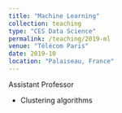 ```yaml
---
title: "Machine Learning"
collection: teaching
type: "CES Data Science"
permalink: /teaching/2019-ml
venue: "Télécom Paris"
date: 2019-10
location: "Palaiseau, France"
---
```


Assistant Professor
+ Clustering algorithms
